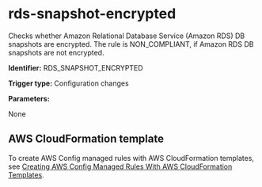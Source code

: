 # rds\-snapshot\-encrypted<a name="rds-snapshot-encrypted"></a>

Checks whether Amazon Relational Database Service \(Amazon RDS\) DB snapshots are encrypted\. The rule is NON\_COMPLIANT, if Amazon RDS DB snapshots are not encrypted\.

**Identifier:** RDS\_SNAPSHOT\_ENCRYPTED

**Trigger type:** Configuration changes

**Parameters:**

 None  

## AWS CloudFormation template<a name="w24aac11c29c17d249c13"></a>

To create AWS Config managed rules with AWS CloudFormation templates, see [Creating AWS Config Managed Rules With AWS CloudFormation Templates](aws-config-managed-rules-cloudformation-templates.md)\.